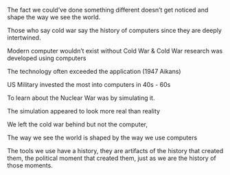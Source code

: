 The fact we could’ve done something different doesn’t get noticed and shape the way we see the world.

Those who say cold war say the history of computers since they are deeply intertwined.

Modern computer wouldn’t exist without Cold War & Cold War research was developed using computers

The technology often exceeded the application (1947 Aikans)

US Military invested the most into computers in 40s - 60s

To learn about the Nuclear War was by simulating it.

The simulation appeared to look more real than reality

We left the cold war behind but not the computer,

The way we see the world is shaped by the way we use computers

The tools we use have a history, they are artifacts of the history that created them, the political moment that created them, just as we are the history of those moments.